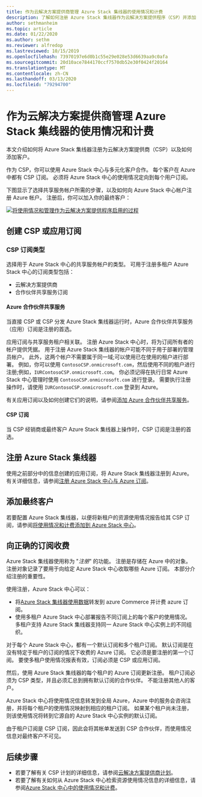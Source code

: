 ```yaml
---
title: 作为云解决方案提供商管理 Azure Stack 集线器的使用情况和计费
description: 了解如何注册 Azure Stack 集线器作为云解决方案提供程序（CSP）并添加计费的客户。
author: sethmanheim
ms.topic: article
ms.date: 01/22/2020
ms.author: sethm
ms.reviewer: alfredop
ms.lastreviewed: 10/15/2019
ms.openlocfilehash: 73970197e6d0b1c55e29e028e53d6639aa9c0afa
ms.sourcegitcommit: 20d10ace7844170ccf7570db52e30f0424f20164
ms.translationtype: MT
ms.contentlocale: zh-CN
ms.lasthandoff: 03/13/2020
ms.locfileid: "79294700"
---
```

# <a name="manage-usage-and-billing-for-azure-stack-hub-as-a-cloud-solution-provider"></a>作为云解决方案提供商管理 Azure Stack 集线器的使用情况和计费

本文介绍如何将 Azure Stack 集线器注册为云解决方案提供商（CSP）以及如何添加客户。

作为 CSP，你可以使用 Azure Stack 中心与多元化客户合作。 每个客户在 Azure 中都有 CSP 订阅。 必须将 Azure Stack 中心的使用情况定向到每个用户订阅。

下图显示了选择共享服务帐户所需的步骤，以及如何向 Azure Stack 中心帐户注册 Azure 帐户。 注册后，你可以加入你的最终客户：

[![将使用情况和管理作为云解决方案提供程序启用的过程](media/azure-stack-add-manage-billing-as-a-csp/process-add-useage-as-a-csp.png "将使用情况和管理作为云解决方案提供程序启用的过程")](media/azure-stack-add-manage-billing-as-a-csp/process-add-useage-as-a-csp.png#lightbox)

## <a name="create-a-csp-or-apss-subscription"></a>创建 CSP 或应用订阅

### <a name="csp-subscription-types"></a>CSP 订阅类型

选择用于 Azure Stack 中心的共享服务帐户的类型。 可用于注册多租户 Azure Stack 中心的订阅类型包括：

- 云解决方案提供商
- 合作伙伴共享服务订阅

#### <a name="azure-partner-shared-services"></a>Azure 合作伙伴共享服务

当直接 CSP 或 CSP 分发 Azure Stack 集线器运行时，Azure 合作伙伴共享服务（应用）订阅是注册的首选。

应用订阅与共享服务租户相关联。 注册 Azure Stack 中心时，将为订阅所有者的帐户提供凭据。 用于注册 Azure Stack 集线器的帐户可能不同于用于部署的管理员帐户。 此外，这两个帐户不需要属于同一域;可以使用已在使用的租户进行部署。 例如，你可以使用 `ContosoCSP.onmicrosoft.com`，然后使用不同的租户进行注册;例如，`IURContosoCSP.onmicrosoft.com`。 你必须记得在执行日常 Azure Stack 中心管理时使用 `ContosoCSP.onmicrosoft.com` 进行登录。 需要执行注册操作时，请使用 `IURContosoCSP.onmicrosoft.com` 登录到 Azure。

有关应用订阅以及如何创建它们的说明，请参阅[添加 Azure 合作伙伴共享服务](/partner-center/shared-services)。

#### <a name="csp-subscriptions"></a>CSP 订阅

当 CSP 经销商或最终客户 Azure Stack 集线器上操作时，CSP 订阅是注册的首选。

## <a name="register-azure-stack-hub"></a>注册 Azure Stack 集线器

使用之前部分中的信息创建的应用订阅，将 Azure Stack 集线器注册到 Azure。 有关详细信息，请参阅[注册 Azure Stack 中心与 Azure 订阅](azure-stack-registration.md)。

## <a name="add-end-customer"></a>添加最终客户

若要配置 Azure Stack 集线器，以便将新租户的资源使用情况报告给其 CSP 订阅，请参阅[将使用情况和计费添加到 Azure Stack 中心](azure-stack-csp-howto-register-tenants.md)。

## <a name="charge-the-right-subscriptions"></a>向正确的订阅收费

Azure Stack 集线器使用称为 "*注册*" 的功能。 注册是存储在 Azure 中的对象。 注册对象记录了要用于向给定 Azure Stack 中心收取哪些 Azure 订阅。 本部分介绍注册的重要性。

使用注册，Azure Stack 中心可以：

- 将[Azure Stack 集线器使用数据](azure-stack-billing-and-chargeback.md)转发到 azure Commerce 并计费 azure 订阅。
- 使用多租户 Azure Stack 中心部署报告不同订阅上的每个客户的使用情况。 多租户支持 Azure Stack 集线器支持同一 Azure Stack 中心实例上的不同组织。

对于每个 Azure Stack 中心，都有一个默认订阅和多个租户订阅。 默认订阅是在没有特定于租户的订阅的情况下收费的 Azure 订阅。 它必须是要注册的第一个订阅。 要使多租户使用情况报表有效，订阅必须是 CSP 或应用订阅。

然后，使用 Azure Stack 集线器的每个租户的 Azure 订阅更新注册。 租户订阅必须为 CSP 类型，并且必须汇总到拥有默认订阅的合作伙伴。 不能注册其他人的客户。

Azure Stack 中心将使用情况信息转发到全局 Azure，Azure 中的服务会咨询注册，并将每个租户的使用情况映射到相应的租户订阅。 如果某个租户尚未注册，则该使用情况将转到它源自的 Azure Stack 中心实例的默认订阅。

由于租户订阅是 CSP 订阅，因此会将其帐单发送到 CSP 合作伙伴，而使用情况信息对最终客户不可见。

## <a name="next-steps"></a>后续步骤

- 若要了解有关 CSP 计划的详细信息，请参阅[云解决方案提供商计划](https://partner.microsoft.com/solutions/microsoft-cloud-solutions)。
- 若要了解有关如何从 Azure Stack 中心检索资源使用情况信息的详细信息，请参阅[Azure Stack 中心中的使用情况和计费](azure-stack-billing-and-chargeback.md)。
